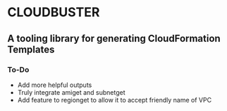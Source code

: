 # CLOUDBUSTER
## A tooling library for generating CloudFormation Templates

### To-Do
- Add more helpful outputs
- Truly integrate amiget and subnetget
- Add feature to regionget to allow it to accept friendly name of VPC